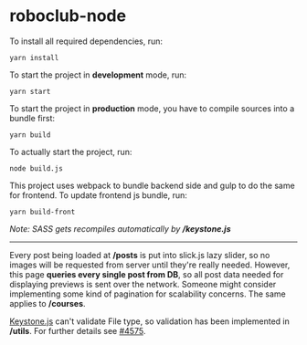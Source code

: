 # roboclub-node
To install all required dependencies, run:
```
yarn install
```
To start the project in **development** mode, run:
```
yarn start
```
To start the project in **production** mode, you have to compile sources into a bundle first:
```
yarn build
```
To actually start the project, run:
```
node build.js
```
This project uses webpack to bundle backend side and gulp to do the same for frontend. To update frontend js bundle, run:
```
yarn build-front
```
*Note: SASS gets recompiles automatically by **/keystone.js***
___
Every post  being loaded at **/posts** is put into slick.js lazy slider, so no images will be requested from server until they're really needed. However, this page **queries every single post from DB**, so all post data needed for displaying previews is sent over the network. Someone might consider implementing some kind of pagination for scalability concerns. The same applies to **/courses**.


[Keystone.js](https://github.com/keystonejs/keystone) can't validate File type, so validation has been implemented in **/utils**. For further details see [#4575](https://github.com/keystonejs/keystone/issues/4575).